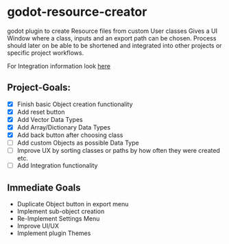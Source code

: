 # godot-resource-creator

godot plugin to create Resource files from custom User classes
Gives a UI Window where a class, inputs and an export path can be chosen.
Process should later on be able to be shortened and integrated into other projects or specific project workflows.

For Integration information look [here](doc_files\Integration.md)

## Project-Goals:

- [x] Finish basic Object creation functionality
- [x] Add reset button
- [x] Add Vector Data Types
- [x] Add Array/Dictionary Data Types
- [x] Add back button after choosing class
- [ ] Add custom Objects as possible Data Type
- [ ] Improve UX by sorting classes or paths by how often they were created etc.
- [ ] Add Integration functionality

## Immediate Goals

- Duplicate Object button in export menu
- Implement sub-object creation
- Re-Implement Settings Menu
- Improve UI/UX
- Implement plugin Themes
